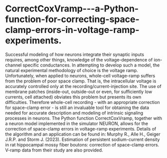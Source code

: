 # CorrectCoxVramp---a-Python-function-for-correcting-space-clamp-errors-in-voltage-ramp-experiments.
Successful modeling of how neurons integrate their synaptic inputs requires, among other things, knowledge of the voltage-dependence of ion-channel specific conductances. In attempting to develop such a model, the natural experimental methodology of choice is the voltage ramp. Unfortunately, when applied to neurons, whole-cell voltage-ramp suffers from the problem of poor space clamp. That is, the intracellular voltage is accurately controlled only at the recording/current-injection site. The use of membrane patches (inside-out, outside-out or even, for sufficiently low currents, cell attached) obviates this problem but presents its own difficulties. Therefore whole-cell recording - with an appropriate correction for space-clamp error - is still an invaluable tool for obtaining the data needed for accurate description and modeling of intrinsic signaling processes in neurons. The Python function CorrectCoxVramp, together with a neuron model implemented in the simulator NEURON, allows for the correction of space-clamp errors in voltage-ramp experiments. Details of the algorithm and an application can be found in: Murphy R., Alle H., Geiger J.R.P. and Storm J. (2023). Estimation of persistent sodium-current density in rat hippocampal mossy fiber boutons: correction of space-clamp errors. V-ramp data from their study are also provided.
